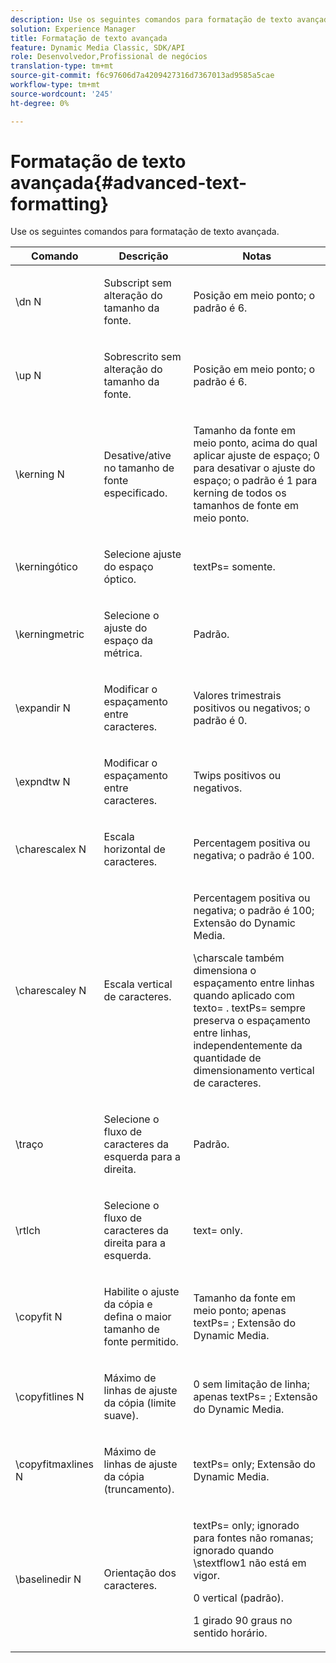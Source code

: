 ```yaml
---
description: Use os seguintes comandos para formatação de texto avançada.
solution: Experience Manager
title: Formatação de texto avançada
feature: Dynamic Media Classic, SDK/API
role: Desenvolvedor,Profissional de negócios
translation-type: tm+mt
source-git-commit: f6c97606d7a4209427316d7367013ad9585a5cae
workflow-type: tm+mt
source-wordcount: '245'
ht-degree: 0%

---
```



# Formatação de texto avançada{#advanced-text-formatting}

Use os seguintes comandos para formatação de texto avançada.

<table id="table_43B2EB887C0F471BB60C23B570E7D3D2"> 
 <thead> 
  <tr> 
   <th class="entry"> Comando </th> 
   <th class="entry"> Descrição </th> 
   <th class="entry"> Notas </th> 
  </tr> 
 </thead>
 <tbody> 
  <tr> 
   <td> <span class="codeph"> \dn  <span class="varname"> N  </span> </span> </td> 
   <td> <p>Subscript sem alteração do tamanho da fonte. </p> </td> 
   <td> <p>Posição em meio ponto; o padrão é 6. </p> </td> 
  </tr> 
  <tr> 
   <td> <span class="codeph"> \up  <span class="varname"> N  </span> </span> </td> 
   <td> <p>Sobrescrito sem alteração do tamanho da fonte. </p> </td> 
   <td> <p>Posição em meio ponto; o padrão é 6. </p> </td> 
  </tr> 
  <tr> 
   <td> <span class="codeph"> \kerning  <span class="varname"> N  </span> </span> </td> 
   <td> <p>Desative/ative no tamanho de fonte especificado. </p> </td> 
   <td> <p>Tamanho da fonte em meio ponto, acima do qual aplicar ajuste de espaço; 0 para desativar o ajuste do espaço; o padrão é 1 para kerning de todos os tamanhos de fonte em meio ponto. </p> </td> 
  </tr> 
  <tr> 
   <td> <span class="codeph"> \kerningótico  </span> </td> 
   <td> <p>Selecione ajuste do espaço óptico. </p> </td> 
   <td> <p> <span class="codeph"> textPs=  </span> somente. </p> </td> 
  </tr> 
  <tr> 
   <td> <span class="codeph"> \kerningmetric  </span> </td> 
   <td> <p>Selecione o ajuste do espaço da métrica. </p> </td> 
   <td> <p>Padrão. </p> </td> 
  </tr> 
  <tr> 
   <td> <span class="codeph"> \expandir  <span class="varname"> N  </span> </span> </td> 
   <td> <p>Modificar o espaçamento entre caracteres. </p> </td> 
   <td> <p>Valores trimestrais positivos ou negativos; o padrão é 0. </p> </td> 
  </tr> 
  <tr> 
   <td> <span class="codeph"> \expndtw  <span class="varname"> N  </span> </span> </td> 
   <td> <p>Modificar o espaçamento entre caracteres. </p> </td> 
   <td> <p>Twips positivos ou negativos. </p> </td> 
  </tr> 
  <tr> 
   <td> <span class="codeph"> \charescalex  <span class="varname"> N  </span> </span> </td> 
   <td> <p>Escala horizontal de caracteres. </p> </td> 
   <td> <p>Percentagem positiva ou negativa; o padrão é 100. </p> </td> 
  </tr> 
  <tr> 
   <td> <span class="codeph"> \charescaley  <span class="varname"> N  </span> </span> </td> 
   <td> <p>Escala vertical de caracteres. </p> </td> 
   <td> <p>Percentagem positiva ou negativa; o padrão é 100; Extensão do Dynamic Media. </p> <p> <span class="codeph"> \charscale  </span> também dimensiona o espaçamento entre linhas quando aplicado com  <span class="codeph"> texto=  </span>. <span class="codeph"> textPs=  </span> sempre preserva o espaçamento entre linhas, independentemente da quantidade de dimensionamento vertical de caracteres. </p> </td> 
  </tr> 
  <tr> 
   <td> <span class="codeph"> \traço  </span> </td> 
   <td> <p>Selecione o fluxo de caracteres da esquerda para a direita. </p> </td> 
   <td> <p>Padrão. </p> </td> 
  </tr> 
  <tr> 
   <td> <span class="codeph"> \rtlch  </span> </td> 
   <td> <p>Selecione o fluxo de caracteres da direita para a esquerda. </p> </td> 
   <td> <p> <span class="codeph"> text=  </span> only. </p> </td> 
  </tr> 
  <tr> 
   <td> <span class="codeph"> \copyfit  <span class="varname"> N  </span> </span> </td> 
   <td> <p>Habilite o ajuste da cópia e defina o maior tamanho de fonte permitido. </p> </td> 
   <td> <p>Tamanho da fonte em meio ponto; <span class="codeph"> apenas textPs= </span>; Extensão do Dynamic Media. </p> </td> 
  </tr> 
  <tr> 
   <td> <span class="codeph"> \copyfitlines  <span class="varname"> N  </span> </span> </td> 
   <td> <p>Máximo de linhas de ajuste da cópia (limite suave). </p> </td> 
   <td> <p>0 sem limitação de linha; <span class="codeph"> apenas textPs= </span>; Extensão do Dynamic Media. </p> </td> 
  </tr> 
  <tr> 
   <td> <span class="codeph"> \copyfitmaxlines  <span class="varname"> N  </span> </span> </td> 
   <td> <p>Máximo de linhas de ajuste da cópia (truncamento). </p> </td> 
   <td> <p> <span class="codeph"> textPs=  </span> only; Extensão do Dynamic Media. </p> </td> 
  </tr> 
  <tr> 
   <td> <span class="codeph"> \baselinedir  <span class="varname"> N  </span> </span> </td> 
   <td> <p>Orientação dos caracteres. </p> </td> 
   <td> <p> <span class="codeph"> textPs=  </span> only; ignorado para fontes não romanas; ignorado quando  <span class="codeph"> \stextflow1 não  </span> está em vigor. </p> <p>0 vertical (padrão). </p> <p>1 girado 90 graus no sentido horário. </p> </td> 
  </tr> 
 </tbody> 
</table>


